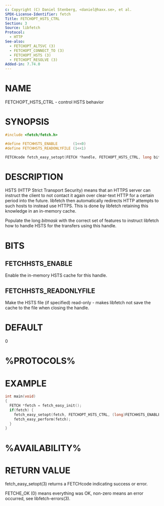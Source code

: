 ```yaml
---
c: Copyright (C) Daniel Stenberg, <daniel@haxx.se>, et al.
SPDX-License-Identifier: fetch
Title: FETCHOPT_HSTS_CTRL
Section: 3
Source: libfetch
Protocol:
  - HTTP
See-also:
  - FETCHOPT_ALTSVC (3)
  - FETCHOPT_CONNECT_TO (3)
  - FETCHOPT_HSTS (3)
  - FETCHOPT_RESOLVE (3)
Added-in: 7.74.0
---
```


# NAME

FETCHOPT_HSTS_CTRL - control HSTS behavior

# SYNOPSIS

~~~c
#include <fetch/fetch.h>

#define FETCHHSTS_ENABLE       (1<<0)
#define FETCHHSTS_READONLYFILE (1<<1)

FETCHcode fetch_easy_setopt(FETCH *handle, FETCHOPT_HSTS_CTRL, long bitmask);
~~~

# DESCRIPTION

HSTS (HTTP Strict Transport Security) means that an HTTPS server can instruct
the client to not contact it again over clear-text HTTP for a certain period
into the future. libfetch then automatically redirects HTTP attempts to such
hosts to instead use HTTPS. This is done by libfetch retaining this knowledge
in an in-memory cache.

Populate the long *bitmask* with the correct set of features to instruct
libfetch how to handle HSTS for the transfers using this handle.

# BITS

## FETCHHSTS_ENABLE

Enable the in-memory HSTS cache for this handle.

## FETCHHSTS_READONLYFILE

Make the HSTS file (if specified) read-only - makes libfetch not save the cache
to the file when closing the handle.

# DEFAULT

0

# %PROTOCOLS%

# EXAMPLE

~~~c
int main(void)
{
  FETCH *fetch = fetch_easy_init();
  if(fetch) {
    fetch_easy_setopt(fetch, FETCHOPT_HSTS_CTRL, (long)FETCHHSTS_ENABLE);
    fetch_easy_perform(fetch);
  }
}
~~~

# %AVAILABILITY%

# RETURN VALUE

fetch_easy_setopt(3) returns a FETCHcode indicating success or error.

FETCHE_OK (0) means everything was OK, non-zero means an error occurred, see
libfetch-errors(3).
